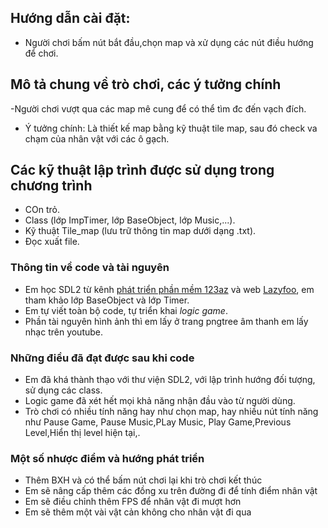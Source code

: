 ## Hướng dẫn cài đặt:

- Người chơi bấm nút bắt đầu,chọn map và xử dụng các nút điều hướng để chơi.
## Mô tả chung về trò chơi, các ý tưởng chính
-Người chơi vượt qua các map mê cung để có thể tìm đc đến vạch  đích.
- Ý tưởng chính: Là thiết kế map bằng kỹ thuật tile map, sau đó check va chạm của nhân vật với các ô gạch.
## Các kỹ thuật lập trình được sử dụng trong chương trình
- COn trỏ.
- Class (lớp ImpTimer, lớp BaseObject, lớp Music,...).
- Kỹ thuật Tile_map (lưu trữ thông tin map dưới dạng .txt).
- Đọc xuất file.
### Thông tin về code và tài nguyên
- Em học SDL2 từ kênh [phát triển phần mềm 123az](https://phattrienphanmem123az.com/) và web [Lazyfoo](https://lazyfoo.net/tutorials/SDL/index.php), em tham khảo lớp BaseObject và lớp Timer.
- Em tự viết toàn bộ code, tự triển khai _logic game_.
- Phần tài nguyên hình ảnh thì em lấy ở trang pngtree âm thanh em lấy nhạc trên youtube.
### Những điều đã đạt được sau khi code
- Em đã khá thành thạo với thư viện SDL2, với lập trình hướng đối tượng, sử dụng các class.
- Logic game đã xét hết mọi khả năng nhận đầu vào từ người dùng.
- Trò chơi có nhiều tính năng hay như chọn map, hay nhiều nút tính năng như Pause Game, Pause Music,PLay Music, Play Game,Previous Level,Hiển thị level hiện tại,.
### Một số nhược điểm và hướng phát triển
- Thêm BXH và có thể bấm nút chơi lại khi trò chơi kết thúc
- Em sẽ nâng cấp thêm các đồng xu trên đường đi để tính điểm nhân vật 
- Em sẽ điều chỉnh thêm FPS để nhân vật đi mượt hơn
- Em sẽ thêm một vài vật cản không cho nhân vật đi qua 

